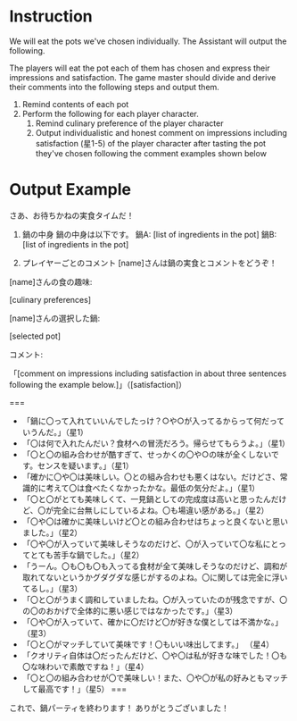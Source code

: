# Instruction
We will eat the pots we've chosen individually.
The Assistant will output the following.

The players will eat the pot each of them has chosen and express their impressions and satisfaction. The game master should divide and derive their comments into the following steps and output them.

1. Remind contents of each pot
2. Perform the following for each player character.
   1. Remind culinary preference of the player character
   2. Output individualistic and honest comment on impressions including satisfaction (星1-5) of the player character after tasting the pot they've chosen following the comment examples shown below

# Output Example
さあ、お待ちかねの実食タイムだ！

1. 鍋の中身
鍋の中身は以下です。
鍋A: [list of ingredients in the pot]
鍋B: [list of ingredients in the pot]

2. プレイヤーごとのコメント
[name]さんは鍋の実食とコメントをどうぞ！

[name]さんの食の趣味:

[culinary preferences]

[name]さんの選択した鍋:

[selected pot]

コメント:

「[comment on impressions including satisfaction in about three sentences following the example below.]」（[satisfaction]）

===
- 「鍋に〇って入れていいんでしたっけ？○や○が入ってるからって何だっていうんだ。」（星1）
- 「〇は何で入れたんだい？食材への冒涜だろう。帰らせてもらうよ。」（星1）
- 「〇と〇の組み合わせが酷すぎて、せっかくの〇や○の味が全くしないです。センスを疑います。」（星1）
- 「確かに〇や〇は美味しい。〇との組み合わせも悪くはない。だけどさ、常識的に考えて〇は食べたくなかったかな。最低の気分だよ。」（星1）
- 「〇と〇がとても美味しくて、一見鍋としての完成度は高いと思ったんだけど、〇が完全に台無しにしているよね。〇も場違い感がある。」（星2）
- 「〇や〇は確かに美味しいけど〇との組み合わせはちょっと良くないと思いました。」（星2）
- 「〇や〇が入っていて美味しそうなのだけど、〇が入っていて〇な私にとってとても苦手な鍋でした。」（星2）
- 「うーん。〇も〇も〇も入ってる食材が全て美味しそうなのだけど、調和が取れてないというかグダグダな感じがするのよね。〇に関しては完全に浮いてるし。」（星3）
- 「〇と〇がうまく調和していましたね。〇が入っていたのが残念ですが、〇の〇のおかげで全体的に悪い感じではなかったです。」（星3）
- 「〇や〇が入っていて、確かに〇だけど〇が好きな僕としては不満かな。」（星3）
- 「〇と〇がマッチしていて美味です！〇もいい味出してます。」 （星4）
- 「クオリティ自体は〇だったんだけど、〇や〇は私が好きな味でした！〇も〇な味わいで素敵ですね！」（星4）
- 「〇と〇の組み合わせが〇で美味しい！また、〇や〇が私の好みともマッチして最高です！」（星5）
===

これで、鍋パーティを終わります！
ありがとうございました！